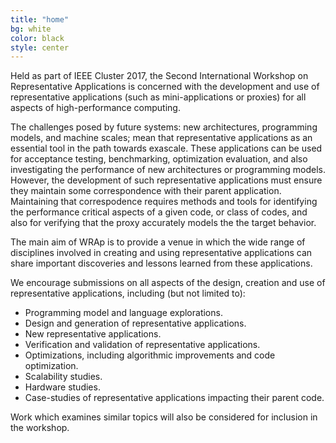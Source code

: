 ```yaml
---
title: "home"
bg: white
color: black
style: center
---
```


Held as part of IEEE Cluster 2017, the Second International Workshop on
Representative Applications is concerned with the development and use of
representative applications (such as mini-applications or proxies) for all
aspects of high-performance computing.

The challenges posed by future systems: new architectures, programming models,
and machine scales; mean that representative applications as an essential tool
in the path towards exascale. These applications can be used for acceptance
testing, benchmarking, optimization evaluation, and also investigating the
performance of new architectures or programming models. However, the
development of such representative applications must ensure they maintain some
correspondence with their parent application. Maintaining that correspodence
requires methods and tools for identifying the performance critical aspects of
a given code, or class of codes, and also for verifying that the proxy
accurately models the the target behavior.

The main aim of WRAp is to provide a venue in which the wide range of
disciplines involved in creating and using representative applications can share
important discoveries and lessons learned from these applications.

We encourage submissions on all aspects of the design, creation and use of
representative applications, including (but not limited to):

- Programming model and language explorations.
- Design and generation of representative applications.
- New representative applications.
- Verification and validation of representative applications.
- Optimizations, including algorithmic improvements and code optimization.
- Scalability studies.
- Hardware studies.
- Case-studies of representative applications impacting their parent code.

Work which examines similar topics will also be considered for inclusion in the
workshop.
